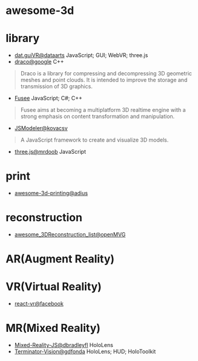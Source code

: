 # awesome-3d


# library
* [dat.guiVR@dataarts](https://github.com/dataarts/dat.guiVR) JavaScript; GUI; WebVR; three.js
* [draco@google](https://github.com/google/draco) C++
> Draco is a library for compressing and decompressing 3D geometric meshes and point clouds. It is intended to improve the storage and transmission of 3D graphics.
* [Fusee](https://github.com/FUSEEProjectTeam/Fusee) JavaScript; C#; C++
> Fusee aims at becoming a multiplatform 3D realtime engine with a strong emphasis on content transformation and manipulation. 
* [JSModeler@kovacsv](https://github.com/kovacsv/JSModeler)
> A JavaScript framework to create and visualize 3D models.
* [three.js@mrdoob](https://github.com/mrdoob/three.js) JavaScript

# print
* [awesome-3d-printing@adius](https://github.com/adius/awesome-3d-printing)

# reconstruction
* [awesome_3DReconstruction_list@openMVG](https://github.com/openMVG/awesome_3DReconstruction_list)

# AR(Augment Reality)

# VR(Virtual Reality)
* [react-vr@facebook](https://github.com/facebook/react-vr)

# MR(Mixed Reality)
* [Mixed-Reality-JS@dbradleyfl](https://github.com/dbradleyfl/Mixed-Reality-JS) HoloLens
* [Terminator-Vision@gdfonda](https://github.com/gdfonda/Terminator-Vision) HoloLens; HUD; HoloToolkit
